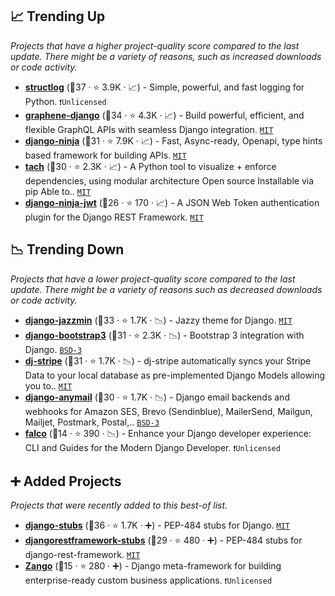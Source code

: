 ## 📈 Trending Up

_Projects that have a higher project-quality score compared to the last update. There might be a variety of reasons, such as increased downloads or code activity._

- <b><a href="https://github.com/hynek/structlog">structlog</a></b> (🥈37 ·  ⭐ 3.9K · 📈) - Simple, powerful, and fast logging for Python. <code>❗Unlicensed</code>
- <b><a href="https://github.com/graphql-python/graphene-django">graphene-django</a></b> (🥈34 ·  ⭐ 4.3K · 📈) - Build powerful, efficient, and flexible GraphQL APIs with seamless Django integration. <code><a href="http://bit.ly/34MBwT8">MIT</a></code>
- <b><a href="https://github.com/vitalik/django-ninja">django-ninja</a></b> (🥇31 ·  ⭐ 7.9K · 📈) - Fast, Async-ready, Openapi, type hints based framework for building APIs. <code><a href="http://bit.ly/34MBwT8">MIT</a></code>
- <b><a href="https://github.com/gauge-sh/tach">tach</a></b> (🥇30 ·  ⭐ 2.3K · 📈) - A Python tool to visualize + enforce dependencies, using modular architecture Open source Installable via pip Able to.. <code><a href="http://bit.ly/34MBwT8">MIT</a></code>
- <b><a href="https://github.com/eadwinCode/django-ninja-jwt">django-ninja-jwt</a></b> (🥈26 ·  ⭐ 170 · 📈) - A JSON Web Token authentication plugin for the Django REST Framework. <code><a href="http://bit.ly/34MBwT8">MIT</a></code>

## 📉 Trending Down

_Projects that have a lower project-quality score compared to the last update. There might be a variety of reasons such as decreased downloads or code activity._

- <b><a href="https://github.com/farridav/django-jazzmin">django-jazzmin</a></b> (🥇33 ·  ⭐ 1.7K · 📉) - Jazzy theme for Django. <code><a href="http://bit.ly/34MBwT8">MIT</a></code>
- <b><a href="https://github.com/zostera/django-bootstrap3">django-bootstrap3</a></b> (🥈31 ·  ⭐ 2.3K · 📉) - Bootstrap 3 integration with Django. <code><a href="http://bit.ly/3aKzpTv">BSD-3</a></code>
- <b><a href="https://github.com/dj-stripe/dj-stripe">dj-stripe</a></b> (🥇31 ·  ⭐ 1.7K · 📉) - dj-stripe automatically syncs your Stripe Data to your local database as pre-implemented Django Models allowing you to.. <code><a href="http://bit.ly/34MBwT8">MIT</a></code>
- <b><a href="https://github.com/anymail/django-anymail">django-anymail</a></b> (🥇30 ·  ⭐ 1.7K · 📉) - Django email backends and webhooks for Amazon SES, Brevo (Sendinblue), MailerSend, Mailgun, Mailjet, Postmark, Postal,.. <code><a href="http://bit.ly/3aKzpTv">BSD-3</a></code>
- <b><a href="https://github.com/falcopackages/falco-cli">falco</a></b> (🥈14 ·  ⭐ 390 · 📉) - Enhance your Django developer experience: CLI and Guides for the Modern Django Developer. <code>❗Unlicensed</code>

## ➕ Added Projects

_Projects that were recently added to this best-of list._

- <b><a href="https://github.com/typeddjango/django-stubs">django-stubs</a></b> (🥇36 ·  ⭐ 1.7K · ➕) - PEP-484 stubs for Django. <code><a href="http://bit.ly/34MBwT8">MIT</a></code>
- <b><a href="https://github.com/typeddjango/djangorestframework-stubs">djangorestframework-stubs</a></b> (🥉29 ·  ⭐ 480 · ➕) - PEP-484 stubs for django-rest-framework. <code><a href="http://bit.ly/34MBwT8">MIT</a></code>
- <b><a href="https://github.com/Healthlane-Technologies/Zango">Zango</a></b> (🥈15 ·  ⭐ 280 · ➕) - Django meta-framework for building enterprise-ready custom business applications. <code>❗Unlicensed</code>

